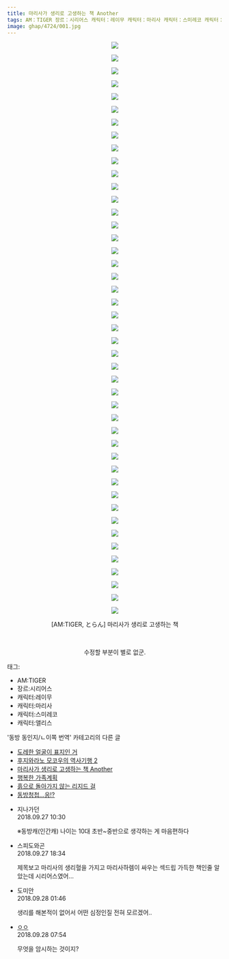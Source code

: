 ```yaml
---
title: 마리사가 생리로 고생하는 책 Another
tags: AM：TIGER 장르：시리어스 캐릭터：레이무 캐릭터：마리사 캐릭터：스미레코 캐릭터：앨리스 とらん 동방_동인지／ㄴ이쪽_번역
image: ghap/4724/001.jpg
---
```

<div class="article">
<p style="text-align: center; clear: none; float: none;"><img src="{{ site.nasurl }}/ghap/4724/001.jpg"/></p>
<p style="text-align: center; clear: none; float: none;"><img src="{{ site.nasurl }}/ghap/4724/002.jpg"/></p>
<p style="text-align: center; clear: none; float: none;"><img src="{{ site.nasurl }}/ghap/4724/003.jpg"/></p>
<p style="text-align: center; clear: none; float: none;"><img src="{{ site.nasurl }}/ghap/4724/004.jpg"/></p>
<p style="text-align: center; clear: none; float: none;"><img src="{{ site.nasurl }}/ghap/4724/005.jpg"/></p>
<p style="text-align: center; clear: none; float: none;"><img src="{{ site.nasurl }}/ghap/4724/006.jpg"/></p>
<p style="text-align: center; clear: none; float: none;"><img src="{{ site.nasurl }}/ghap/4724/007.jpg"/></p>
<p style="text-align: center; clear: none; float: none;"><img src="{{ site.nasurl }}/ghap/4724/008.jpg"/></p>
<p style="text-align: center; clear: none; float: none;"><img src="{{ site.nasurl }}/ghap/4724/009.jpg"/></p>
<p style="text-align: center; clear: none; float: none;"><img src="{{ site.nasurl }}/ghap/4724/010.jpg"/></p>
<p style="text-align: center; clear: none; float: none;"><img src="{{ site.nasurl }}/ghap/4724/011.jpg"/></p>
<p style="text-align: center; clear: none; float: none;"><img src="{{ site.nasurl }}/ghap/4724/012.jpg"/></p>
<p style="text-align: center; clear: none; float: none;"><img src="{{ site.nasurl }}/ghap/4724/013.jpg"/></p>
<p style="text-align: center; clear: none; float: none;"><img src="{{ site.nasurl }}/ghap/4724/014.jpg"/></p>
<p style="text-align: center; clear: none; float: none;"><img src="{{ site.nasurl }}/ghap/4724/015.jpg"/></p>
<p style="text-align: center; clear: none; float: none;"><img src="{{ site.nasurl }}/ghap/4724/016.jpg"/></p>
<p style="text-align: center; clear: none; float: none;"><img src="{{ site.nasurl }}/ghap/4724/017.jpg"/></p>
<p style="text-align: center; clear: none; float: none;"><img src="{{ site.nasurl }}/ghap/4724/018.jpg"/></p>
<p style="text-align: center; clear: none; float: none;"><img src="{{ site.nasurl }}/ghap/4724/019.jpg"/></p>
<p style="text-align: center; clear: none; float: none;"><img src="{{ site.nasurl }}/ghap/4724/020.jpg"/></p>
<p style="text-align: center; clear: none; float: none;"><img src="{{ site.nasurl }}/ghap/4724/021.jpg"/></p>
<p style="text-align: center; clear: none; float: none;"><img src="{{ site.nasurl }}/ghap/4724/022.jpg"/></p>
<p style="text-align: center; clear: none; float: none;"><img src="{{ site.nasurl }}/ghap/4724/023.jpg"/></p>
<p style="text-align: center; clear: none; float: none;"><img src="{{ site.nasurl }}/ghap/4724/024.jpg"/></p>
<p style="text-align: center; clear: none; float: none;"><img src="{{ site.nasurl }}/ghap/4724/025.jpg"/></p>
<p style="text-align: center; clear: none; float: none;"><img src="{{ site.nasurl }}/ghap/4724/026.jpg"/></p>
<p style="text-align: center; clear: none; float: none;"><img src="{{ site.nasurl }}/ghap/4724/027.jpg"/></p>
<p style="text-align: center; clear: none; float: none;"><img src="{{ site.nasurl }}/ghap/4724/028.jpg"/></p>
<p style="text-align: center; clear: none; float: none;"><img src="{{ site.nasurl }}/ghap/4724/029.jpg"/></p>
<p style="text-align: center; clear: none; float: none;"><img src="{{ site.nasurl }}/ghap/4724/030.jpg"/></p>
<p style="text-align: center; clear: none; float: none;"><img src="{{ site.nasurl }}/ghap/4724/031.jpg"/></p>
<p style="text-align: center; clear: none; float: none;"><img src="{{ site.nasurl }}/ghap/4724/032.jpg"/></p>
<p style="text-align: center; clear: none; float: none;"><img src="{{ site.nasurl }}/ghap/4724/033.jpg"/></p>
<p style="text-align: center; clear: none; float: none;"><img src="{{ site.nasurl }}/ghap/4724/034.jpg"/></p>
<p style="text-align: center; clear: none; float: none;"><img src="{{ site.nasurl }}/ghap/4724/035.jpg"/></p>
<p style="text-align: center; clear: none; float: none;"><img src="{{ site.nasurl }}/ghap/4724/036.jpg"/></p>
<p style="text-align: center; clear: none; float: none;"><img src="{{ site.nasurl }}/ghap/4724/037.jpg"/></p>
<p style="text-align: center; clear: none; float: none;"><img src="{{ site.nasurl }}/ghap/4724/038.jpg"/></p>
<p style="text-align: center; clear: none; float: none;"><img src="{{ site.nasurl }}/ghap/4724/039.jpg"/></p>
<p style="text-align: center; clear: none; float: none;"><img src="{{ site.nasurl }}/ghap/4724/040.jpg"/></p>
<p style="text-align: center; clear: none; float: none;"><img src="{{ site.nasurl }}/ghap/4724/041.jpg"/></p>
<p style="text-align: center; clear: none; float: none;"><img src="{{ site.nasurl }}/ghap/4724/042.jpg"/></p>
<p style="text-align: center; clear: none; float: none;"><img src="{{ site.nasurl }}/ghap/4724/043.jpg"/></p>
<p style="text-align: center; clear: none; float: none;"><img src="{{ site.nasurl }}/ghap/4724/044.jpg"/></p>
<p style="text-align: center; clear: none; float: none;"><img src="{{ site.nasurl }}/ghap/4724/045.jpg"/></p>
<p style="text-align: center; clear: none; float: none;">[AM:TIGER, とらん] 마리사가 생리로 고생하는 책</p>
<p style="text-align: center; clear: none; float: none;"><br/></p>
<p style="text-align: center; clear: none; float: none;">수정할 부분이 별로 없군.</p>
</div><div class="tagTrail">
<p>태그: </p>
<ul>
<li>AM:TIGER</li>
<li>장르:시리어스</li>
<li>캐릭터:레이무</li>
<li>캐릭터:마리사</li>
<li>캐릭터:스미레코</li>
<li>캐릭터:앨리스</li>
</ul>
</div><div class="another">
<p>'동방 동인지/ㄴ이쪽 번역' 카테고리의 다른 글</p>
<ul>
<li><a href="/2018-09-30-ghap_4729">도레한 얼굴이 표지인 거</a></li>
<li><a href="/2018-09-28-ghap_4727">후지와라노 모코우의 역사기행 2</a></li>
<li><a href="/2018-09-27-ghap_4724">마리사가 생리로 고생하는 책 Another</a></li>
<li><a href="/2018-09-22-ghap_4712">행복한 가족계획</a></li>
<li><a href="/2018-09-20-ghap_4707">흙으로 돌아가지 않는 리지드 걸</a></li>
<li><a href="/2018-09-19-ghap_4705">동방청첩…응!?</a></li>
</ul>
</div><div class="cb_module cb_fluid">
<div class="cb_wrt cb_profile">
<div class="comment">
<ul>
<li class="cb_thumb_off" id="comment15340484">
<div class="cb_comment_area">
<div class="cb_info_area">
<div class="cb_section">
<span class="cb_nick_name">지나가던</span>
</div>
<div class="cb_section">
<span class="cb_date">2018.09.27 10:30 </span>
</div>
</div>
<div class="cb_dsc_comment">
<p class="cb_dsc">
											※동방캐(인간캐) 나이는 10대 초반~중반으로 생각하는 게 마음편하다
										</p>
</div>
</div></li>
<li class="cb_thumb_off" id="comment15340701">
<div class="cb_comment_area">
<div class="cb_info_area">
<div class="cb_section">
<span class="cb_nick_name">스피도와곤</span>
</div>
<div class="cb_section">
<span class="cb_date">2018.09.27 18:34 </span>
</div>
</div>
<div class="cb_dsc_comment">
<p class="cb_dsc">
											제목보고 마리사의 생리혈을 가지고 마리사하렘이 싸우는 섹드립 가득한 책인줄 알았는데 시리어스였어...
										</p>
</div>
</div></li>
<li class="cb_thumb_off" id="comment15340918">
<div class="cb_comment_area">
<div class="cb_info_area">
<div class="cb_section">
<span class="cb_nick_name">도미안</span>
</div>
<div class="cb_section">
<span class="cb_date">2018.09.28 01:46 </span>
</div>
</div>
<div class="cb_dsc_comment">
<p class="cb_dsc">
											생리를 해본적이 없어서 어떤 심정인질 전혀 모르겠어..
										</p>
</div>
</div></li>
<li class="cb_thumb_off" id="comment15341026">
<div class="cb_comment_area">
<div class="cb_info_area">
<div class="cb_section">
<span class="cb_nick_name"> <a href="http://i8999999u998" onclick="return openLinkInNewWindow(this)">ㅇㅇ</a></span>
</div>
<div class="cb_section">
<span class="cb_date">2018.09.28 07:54 </span>
</div>
</div>
<div class="cb_dsc_comment">
<p class="cb_dsc">
											무엇을 암시하는 것이지?
										</p>
</div>
</div></li>
</ul>
</div>
</div><!-- commentList close -->
</div>